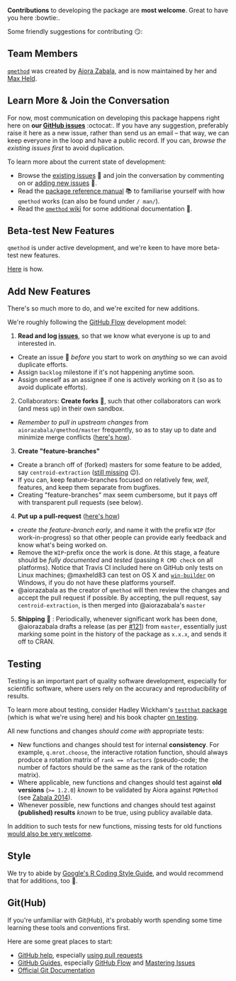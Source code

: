 
**Contributions** to developing the package are **most welcome**.
Great to have you here :bowtie:.

Some friendly suggestions for contributing :smirk::


## Team Members

[`qmethod`](https://github.com/aiorazabala/qmethod) was created by [Aiora Zabala](http://www.landecon.cam.ac.uk/directory/aiora-zabala), and is now maintained by her and [Max Held](http://www.maxheld.de).


## Learn More & Join the Conversation

For now, most communication on developing this package happens right here on **our [GitHub issues](https://github.com/aiorazabala/qmethod/issues)** :octocat:.
If you have any suggestion, preferably raise it here as a new issue, rather than send us an email – that way, we can keep everyone in the loop and have a public record.
If you can, *browse the existing issues first* to avoid duplication.

To learn more about the current state of development:

- Browse the [existing issues](https://github.com/aiorazabala/qmethod/issues) :eyes: and join the conversation by commenting on or  [adding new issues](https://github.com/aiorazabala/qmethod/issues/new) :speech_balloon:.
- Read the [package reference manual](http://cran.r-project.org/web/packages/qmethod/qmethod.pdf) :books: to familiarise yourself with how `qmethod` works (can also be found under `/ man/`).
- Read the [`qmethod` wiki](https://github.com/aiorazabala/qmethod/wiki) for some additional documentation :notebook:.


## Beta-test New Features

`qmethod` is under active development, and we're keen to have more beta-test new features.

[Here](https://github.com/aiorazabala/qmethod/wiki/Beta-testing) is how.


## Add New Features

There's so much more to do, and we're excited for new additions.

We're roughly following the [GitHub Flow](https://guides.github.com/introduction/flow/) development model:

1. **Read and log [issues](https://github.com/aiorazabala/qmethod/issues)**, so that we know what everyone is up to and interested in.
  - Create an issue :memo: *before* you start to work on *anything* so we can avoid duplicate efforts.
  -  Assign `backlog` milestone if it's not happening anytime soon.
  -  Assign oneself as an assignee if one is actively working on it (so as to avoid duplicate efforts).
2. Collaborators: **Create forks** :fork_and_knife:, such that other collaborators can work (and mess up) in their own sandbox.
  - *Remember to pull in upstream changes* from `aiorazabala/qmethod/master` frequently, so as to stay up to date and minimize merge conflicts ([here's how](https://help.github.com/articles/syncing-a-fork/)).
3. **Create "feature-branches"**
  - Create a branch off of (forked) masters for some feature to be added, say `centroid-extraction` ([still missing](https://github.com/aiorazabala/qmethod/issues/15) :wink:).
  - If you can, keep feature-branches focused on relatively few, *well*, features, and keep them separate from bugfixes.
  - Creating "feature-branches" max seem cumbersome, but it pays off with transparent pull requests (see below).
4. **Put up a pull-request** ([here's how](https://help.github.com/articles/using-pull-requests/))
  - *create the feature-branch early*, and name it with the prefix `WIP` (for work-in-progress) so that other people can provide early feedback and know what's being worked on.
  - Remove the `WIP`-prefix once the work is done.
    At this stage, a feature should be *fully documented* and *tested* (passing `R CMD check` on all platforms).
    Notice that Travis CI included here on GitHub only tests on Linux machines; @maxheld83 can test on OS X and [`win-builder`](http://win-builder.r-project.org/) on Windows, if you do not have these platforms yourself.
  - @aiorazabala as the creator of `qmethod` will then review the changes and accept the pull request if possible. 
  By accepting, the pull request, say `centroid-extraction`, is then merged into @aiorazabala's `master`
5. **Shipping** :ship: : Periodically, whenever significant work has been done, @aiorazabala drafts a release (as per [#121](https://github.com/aiorazabala/qmethod/issues/121)) from `master`, essentially just marking some point in the history of the package as `x.x.x`, and sends it off to CRAN.


## Testing

Testing is an important part of quality software development, especially for scientific software, where users rely on the accuracy and reproducibility of results.

To learn more about testing, consider Hadley Wickham's [`testthat` package](https://cran.r-project.org/package=testthat) (which is what we're using here) and his book chapter [on testing](http://r-pkgs.had.co.nz/tests.html).

All new functions and changes *should come with* appropriate tests:

- New functions and changes should test for internal **consistency**.
  For example, `q.mrot.choose`, the interactive rotation function, should always produce a rotation matrix of `rank == nfactors` (pseudo-code; the number of factors should be the same as the rank of the rotation matrix).
- Where applicable, new functions and changes should test against **old versions** (`>= 1.2.0`) *known* to be validated by Aiora against `PQMethod` (see [Zabala 2014](http://journal.r-project.org/archive/2014-2/zabala.pdf)). 
- Whenever possible, new functions and changes should test against **(published) results** *known* to be true, using publicy available data.

In addition to such tests for new functions, missing tests for old functions [would also be very welcome](https://github.com/aiorazabala/qmethod/issues/259).


## Style

We try to abide by [Google's R Coding Style Guide](https://google-styleguide.googlecode.com/svn/trunk/Rguide.xml), and would recommend that for additions, too :lipstick:.


## Git(Hub)

If you're unfamiliar with Git(Hub), it's probably worth spending some time learning these tools and conventions first.

Here are some great places to start:

- [GitHub help](https://help.github.com), especially [using pull requests](https://help.github.com/articles/using-pull-requests/)
- [GitHub Guides](https://help.github.com/articles/using-pull-requests/), especially [GitHub Flow](https://guides.github.com/introduction/flow) and [Mastering Issues](https://guides.github.com/features/issues)
- [Official Git Documentation](https://git-scm.com/doc)

